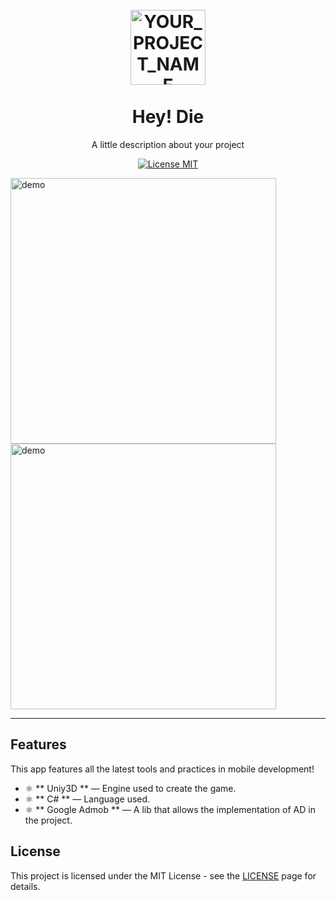 
<h1 align="center">
<br>
  <img src="YOUR_LOGO_URL" alt="YOUR_PROJECT_NAME" width="120">
<br>
<br>
Hey! Die
</h1>

<p align="center">A little description about your project</p>

<p align="center">
  <a href="https://opensource.org/licenses/MIT">
    <img src="https://img.shields.io/badge/License-MIT-blue.svg" alt="License MIT">
  </a>
</p>

[//]: # (Add your gifs/images here:)
<div>
  <img src="IMAGE_1_URL" alt="demo" height="425">
  <img src="IMAGE_2_URL" alt="demo" height="425">
</div>

<hr />

## Features
[//]: # (Add the features of your project here:)
This app features all the latest tools and practices in mobile development!

- ⚛️ ** Uniy3D ** — Engine used to create the game.
- ⚛️ ** C# ** — Language used.
- ⚛️ ** Google Admob ** — A lib that allows the implementation of AD in the project.


## License

This project is licensed under the MIT License - see the [LICENSE](https://opensource.org/licenses/MIT) page for details.
